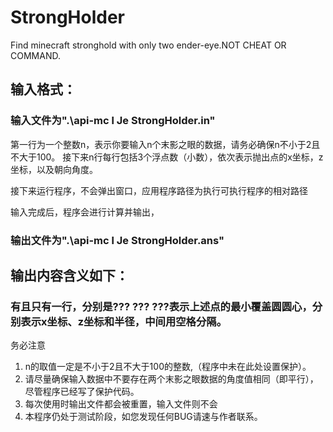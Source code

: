 # StrongHolder
Find minecraft stronghold with only two ender-eye.NOT CHEAT OR COMMAND.
## 输入格式：
### 输入文件为".\\api-mc l Je StrongHolder.in"
第一行为一个整数n，表示你要输入n个末影之眼的数据，请务必确保n不小于2且不大于100。
接下来n行每行包括3个浮点数（小数），依次表示抛出点的x坐标，z坐标，以及朝向角度。

接下来运行程序，不会弹出窗口，应用程序路径为执行可执行程序的相对路径

输入完成后，程序会进行计算并输出，
### 输出文件为".\\api-mc l Je StrongHolder.ans"
## 输出内容含义如下：
### 有且只有一行，分别是??? ??? ???表示上述点的最小覆盖圆圆心，分别表示x坐标、z坐标和半径，中间用空格分隔。

务必注意
1. n的取值一定是不小于2且不大于100的整数,（程序中未在此处设置保护）。
2. 请尽量确保输入数据中不要存在两个末影之眼数据的角度值相同（即平行），尽管程序已经写了保护代码。
3. 每次使用时输出文件都会被重置，输入文件则不会
4. 本程序仍处于测试阶段，如您发现任何BUG请速与作者联系。
